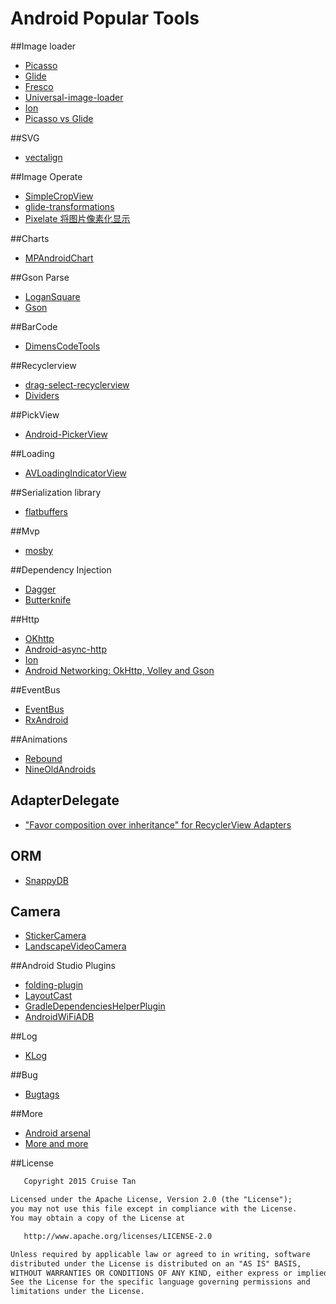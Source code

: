 Android Popular Tools
========================

##Image loader

* [Picasso](https://github.com/square/picasso)
* [Glide](https://github.com/bumptech/glide)
* [Fresco](https://github.com/facebook/fresco)
* [Universal-image-loader](https://github.com/search?utf8=%E2%9C%93&q=universal-image-loader)
* [Ion](https://github.com/koush/ion)
* [Picasso vs Glide](http://inthecheesefactory.com/blog/get-to-know-glide-recommended-by-google/en)

##SVG
* [vectalign](https://github.com/bonnyfone/vectalign)

##Image Operate
* [SimpleCropView](https://github.com/IsseiAoki/SimpleCropView)
* [glide-transformations](https://github.com/wasabeef/glide-transformations)
* [Pixelate 将图片像素化显示](https://github.com/DanielMartinus/Pixelate)

##Charts

* [MPAndroidChart](https://github.com/PhilJay/MPAndroidChart)

##Gson Parse

* [LoganSquare](https://github.com/bluelinelabs/LoganSquare)
* [Gson](https://github.com/google/gson)

##BarCode

* [DimensCodeTools](https://github.com/ng2Kaming/DimensCodeTools)

##Recyclerview

* [drag-select-recyclerview](https://github.com/afollestad/drag-select-recyclerview)
* [Dividers](https://github.com/Karumi/Dividers)

##PickView
* [Android-PickerView](https://github.com/saiwu-bigkoo/Android-PickerView)

##Loading

* [AVLoadingIndicatorView](https://github.com/81813780/AVLoadingIndicatorView)

##Serialization library 

* [flatbuffers](https://github.com/google/flatbuffers)
 
##Mvp

* [mosby](https://github.com/sockeqwe/mosby)

##Dependency Injection

* [Dagger](https://github.com/square/Dagger)
* [Butterknife](https://github.com/JakeWharton/butterknife)
 
##Http

* [OKhttp](https://github.com/square/okhttp)
* [Android-async-http](https://github.com/loopj/android-async-http)
* [Ion](https://github.com/koush/ion)
* [Android Networking: OkHttp, Volley and Gson](https://medium.com/@sotti/android-networking-i-okhttp-volley-and-gson-72004efff196)
 
##EventBus

* [EventBus](https://github.com/greenrobot/EventBus)
* [RxAndroid](https://github.com/ReactiveX/RxAndroid)
 
##Animations
 
* [Rebound](https://github.com/facebook/rebound)
* [NineOldAndroids](https://github.com/JakeWharton/NineOldAndroids)


## AdapterDelegate

* ["Favor composition over inheritance" for RecyclerView Adapters](https://github.com/sockeqwe/AdapterDelegates)

## ORM

* [SnappyDB](https://github.com/nhachicha/SnappyDB)

## Camera

* [StickerCamera](https://github.com/Skykai521/StickerCamera)
* [LandscapeVideoCamera](https://github.com/JeroenMols/LandscapeVideoCamera)

##Android Studio Plugins

* [folding-plugin](https://github.com/dmytrodanylyk/folding-plugin)
* [LayoutCast](https://github.com/mmin18/LayoutCast)
* [GradleDependenciesHelperPlugin](https://github.com/ligi/GradleDependenciesHelperPlugin)
* [AndroidWiFiADB](https://github.com/pedrovgs/AndroidWiFiADB)
 
##Log

* [KLog](https://github.com/ZhaoKaiQiang/KLog)

##Bug

* [Bugtags](https://github.com/bugtags/Bugtags-Android)

##More

* [Android arsenal](https://android-arsenal.com/)
* [More and more](http://blog.csdn.net/forlong401/article/details/26848951)

##License
```xml
   Copyright 2015 Cruise Tan

Licensed under the Apache License, Version 2.0 (the "License");
you may not use this file except in compliance with the License.
You may obtain a copy of the License at

   http://www.apache.org/licenses/LICENSE-2.0

Unless required by applicable law or agreed to in writing, software
distributed under the License is distributed on an "AS IS" BASIS,
WITHOUT WARRANTIES OR CONDITIONS OF ANY KIND, either express or implied.
See the License for the specific language governing permissions and
limitations under the License.
```
